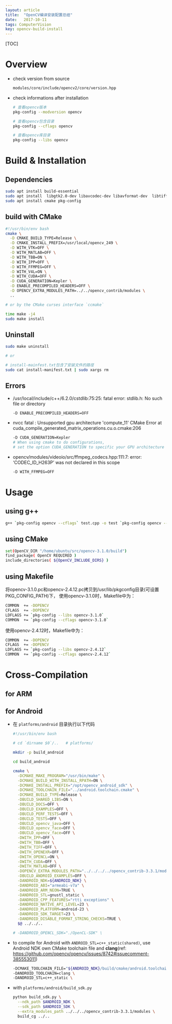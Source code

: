 ```yaml
---
layout: article
title:  "OpenCV编译安装配置总结"
date:   2017-10-11
tags: ComputerVision
key: opencv-build-install
---
```


﻿[TOC]

# Overview

* check version from source
  ```sh
  modules/core/include/opencv2/core/version.hpp
  ```

* check informations after installation
  ```sh
  # 查看opencv版本
  pkg-config --modversion opencv

  # 查看opencv包含目录
  pkg-config --cflags opencv

  # 查看opencv库目录
  pkg-config --libs opencv
  ```

# Build & Installation

## Dependencies

```sh
sudo apt install build-essential  
sudo apt install  libgtk2.0-dev libavcodec-dev libavformat-dev  libtiff4-dev  libswscale-dev libjasper-dev
sudo apt install cmake pkg-config
```

## build with CMake

```sh
#!/usr/bin/env bash
cmake \
  -D CMAKE_BUILD_TYPE=Release \
  -D CMAKE_INSTALL_PREFIX=/usr/local/opencv_249 \
  -D WITH_VTK=OFF \
  -D WITH_MATLAB=OFF \
  -D WITH_TBB=ON \
  -D WITH_IPP=OFF \
  -D WITH_FFMPEG=OFF \
  -D WITH_V4L=ON \
  -D WITH_CUDA=OFF \
  -D CUDA_GENERATION=Kepler \
  -D ENABLE_PRECOMPILED_HEADERS=OFF \
  -D OPENCV_EXTRA_MODULES_PATH=../../opencv_contrib/modules \
  ..

# or by the CMake curses interface `ccmake`

time make -j4
sudo make install  
```

## Uninstall

```sh
sudo make uninstall

# or

# install-mainfest.txt包含了安装文件的路径
sudo cat install-manifest.txt | sudo xargs rm
```

## Errors

* /usr/local/include/c++/6.2.0/cstdlib:75:25: fatal error: stdlib.h: No such file or directory
	```sh
	-D ENABLE_PRECOMPILED_HEADERS=OFF
	```

* nvcc fatal   : Unsupported gpu architecture 'compute_11'
CMake Error at cuda_compile_generated_matrix_operations.cu.o.cmake:206
	```sh
	-D CUDA_GENERATION=Kepler
	# When using cmake to do configurations,
	# set the option CUDA_GENERATION to specific your GPU architecture
	```

* opencv/modules/videoio/src/ffmpeg_codecs.hpp:111:7: error: ‘CODEC_ID_H263P’ was not declared in this scope
	```sh
	-D WITH_FFMPEG=OFF
	```

# Usage

## using g++

```sh
g++ `pkg-config opencv --cflags` test.cpp -o test `pkg-config opencv --libs`
```

## using CMake

```sh
set(OpenCV_DIR "/home/ubuntu/src/opencv-3.1.0/build")
find_package( OpenCV REQUIRED )
include_directories( ${OpenCV_INCLUDE_DIRS} )
```

## using Makefile

将opencv-3.1.0.pc和opencv-2.4.12.pc拷贝到/usr/lib/pkgconfig目录(可设置PKG_CONFIG_PATH)下，
使用opencv-3.1.0时，Makefile中为：

```sh
COMMON  += -DOPENCV
CFLAGS  += -DOPENCV
LDFLAGS += `pkg-config --libs opencv-3.1.0`
COMMON  += `pkg-config --cflags opencv-3.1.0`
```

使用opencv-2.4.12时，Makefile中为：

```sh
COMMON  += -DOPENCV
CFLAGS  += -DOPENCV
LDFLAGS += `pkg-config --libs opencv-2.4.12`
COMMON  += `pkg-config --cflags opencv-2.4.12`
```

# Cross-Compilation

## for ARM

## for Android

* 在 `platforms/android` 目录执行以下代码
  ```sh
  #!/usr/bin/env bash

  # cd `dirname $0`/..   # platforms/

  mkdir -p build_android

  cd build_android

  cmake \
    -DCMAKE_MAKE_PROGRAM="/usr/bin/make" \
    -DCMAKE_BUILD_WITH_INSTALL_RPATH=ON \
    -DCMAKE_INSTALL_PREFIX="/opt/opencv_android_sdk" \
    -DCMAKE_TOOLCHAIN_FILE="../android.toolchain.cmake" \
    -DCMAKE_BUILD_TYPE=Release \
    -DBUILD_SHARED_LIBS=ON \
    -DBUILD_DOCS=OFF \
    -DBUILD_EXAMPLES=OFF \
    -DBUILD_PERF_TESTS=OFF \
    -DBUILD_TESTS=OFF \
    -DBUILD_opencv_java=OFF \
    -DBUILD_opencv_face=OFF \
    -DBUILD_opencv_face=OFF \
    -DWITH_IPP=OFF \
    -DWITH_TBB=OFF \
    -DWITH_TIFF=OFF \
    -DWITH_OPENEXR=OFF \
    -DWITH_OPENCL=ON \
    -DWITH_CUDA=OFF \
    -DWITH_MATLAB=OFF \
    -DOPENCV_EXTRA_MODULES_PATH="../../../../opencv_contrib-3.3.1/modules/"  \
    -DBUILD_ANDROID_EXAMPLES=OFF \
    -DANDROID_NDK=${ANDROID_NDK} \
    -DANDROID_ABI="armeabi-v7a" \
    -DANDROID_ARM_NEON=TRUE \
    -DANDROID_STL=gnustl_static \
    -DANDROID_CPP_FEATURES="rtti exceptions" \
    -DANDROID_NATIVE_API_LEVEL=23 \
    -DANDROID_PLATFORM=android-23 \
    -DANDROID_SDK_TARGET=23 \
    -DANDROID_DISABLE_FORMAT_STRING_CHECKS=TRUE \
    $@ ../../..

  # -DANDROID_OPENCL_SDK="./OpenCL-SDK" \
  ```

* to compile for Android with `ANDROID_STL=c++_static(shared)`, use Android NDK own CMake toolchain file and **clang**(ref: https://github.com/opencv/opencv/issues/8742#issuecomment-385553011)
  ```sh
  -DCMAKE_TOOLCHAIN_FILE="${ANDROID_NDK}/build/cmake/android.toolchain.cmake" \
  -DANDROID_TOOLCHAIN=clang \
  -DANDROID_STL=c++_static \
  ```

* with `platforms/android/build_sdk.py`
  ```sh
  python build_sdk.py \
    --ndk_path $ANDROID_NDK \
    --sdk_path $ANDROID_SDK \
    --extra_modules_path ../../../opencv_contrib-3.3.1/modules \
    build_cg ../..
  ```

